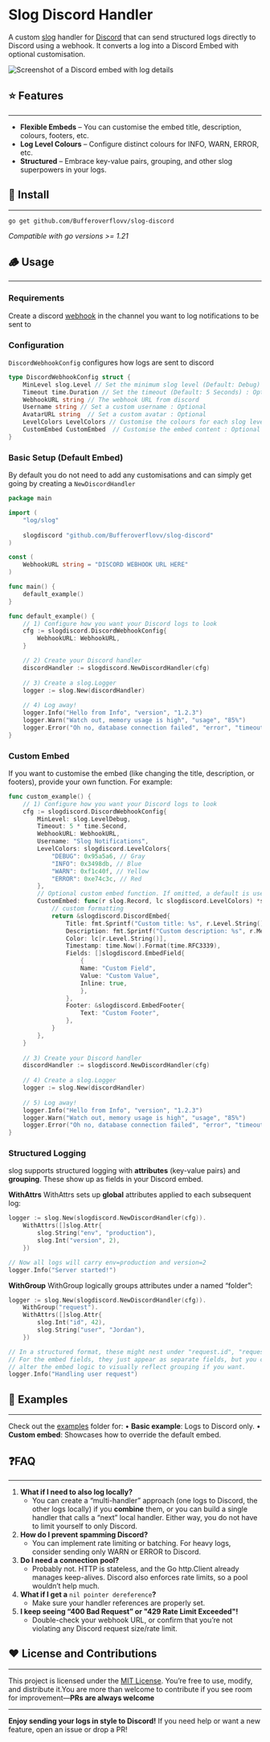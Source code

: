 # Slog Discord Handler

A custom [slog](https://pkg.go.dev/log/slog) handler for [Discord](https://discord.com) that can send structured logs directly to Discord using a webhook. It converts a log into a Discord Embed with optional customisation.

![Screenshot of a Discord embed with log details](./images/examplepng)

## ⭐️ Features
---
- **Flexible Embeds** – You can customise the embed title, description, colours, footers, etc.
- **Log Level Colours** – Configure distinct colours for INFO, WARN, ERROR, etc.
- **Structured** – Embrace key-value pairs, grouping, and other slog superpowers in your logs.

## 🚀 Install
---
```
go get github.com/Bufferoverflovv/slog-discord
```
*Compatible with go versions >= 1.21*

## 🪵 Usage
---
### Requirements 
Create a discord [webhook](https://support.discord.com/hc/en-us/articles/228383668-Intro-to-Webhooks) in the channel you want to log notifications to be sent to
### Configuration 
`DiscordWebhookConfig` configures how logs are sent to discord
```go
type DiscordWebhookConfig struct {
	MinLevel slog.Level // Set the minimum slog level (Default: Debug) : Optional
	Timeout time.Duration // Set the timeout (Default: 5 Seconds) : Optional
	WebhookURL string // The webhook URL from discord 
	Username string // Set a custom username : Optional
	AvatarURL string  // Set a custom avatar : Optional
	LevelColors LevelColors // Customise the colours for each slog level : Optional
	CustomEmbed CustomEmbed  // Customise the embed content : Optional
}
```
### Basic Setup (Default Embed)
By default you do not need to add any customisations and can simply get going by creating a `NewDiscordHandler` 
```go
package main

import (
	"log/slog"
	
	slogdiscord "github.com/Bufferoverflovv/slog-discord"
)

const (
	WebhookURL string = "DISCORD WEBHOOK URL HERE"
)

func main() {
	default_example()
}

func default_example() {
	// 1) Configure how you want your Discord logs to look
	cfg := slogdiscord.DiscordWebhookConfig{
		WebhookURL: WebhookURL,
	}

	// 2) Create your Discord handler
	discordHandler := slogdiscord.NewDiscordHandler(cfg)
	
	// 3) Create a slog.Logger
	logger := slog.New(discordHandler)
	
	// 4) Log away!
	logger.Info("Hello from Info", "version", "1.2.3")
	logger.Warn("Watch out, memory usage is high", "usage", "85%")
	logger.Error("Oh no, database connection failed", "error", "timeout")
}
```
### Custom Embed 
If you want to customise the embed (like changing the title, description, or footers), provide your own function. For example:
```go
func custom_example() {
	// 1) Configure how you want your Discord logs to look
	cfg := slogdiscord.DiscordWebhookConfig{
		MinLevel: slog.LevelDebug,
		Timeout: 5 * time.Second,
		WebhookURL: WebhookURL,
		Username: "Slog Notifications",
		LevelColors: slogdiscord.LevelColors{
			"DEBUG": 0x95a5a6, // Gray
			"INFO": 0x3498db, // Blue
			"WARN": 0xf1c40f, // Yellow
			"ERROR": 0xe74c3c, // Red
		},
		// Optional custom embed function. If omitted, a default is used.
		CustomEmbed: func(r slog.Record, lc slogdiscord.LevelColors) *slogdiscord.DiscordEmbed {
			// custom formatting
			return &slogdiscord.DiscordEmbed{
				Title: fmt.Sprintf("Custom title: %s", r.Level.String()),
				Description: fmt.Sprintf("Custom description: %s", r.Message),
				Color: lc[r.Level.String()],
				Timestamp: time.Now().Format(time.RFC3339),
				Fields: []slogdiscord.EmbedField{
					{
					Name: "Custom Field",
					Value: "Custom Value",
					Inline: true,
					},
				},
				Footer: &slogdiscord.EmbedFooter{
					Text: "Custom Footer",
				},
			}
		},
	}
	
	// 3) Create your Discord handler
	discordHandler := slogdiscord.NewDiscordHandler(cfg)
		
	// 4) Create a slog.Logger
	logger := slog.New(discordHandler)
	
	// 5) Log away!
	logger.Info("Hello from Info", "version", "1.2.3")
	logger.Warn("Watch out, memory usage is high", "usage", "85%")
	logger.Error("Oh no, database connection failed", "error", "timeout")
}
```

### Structured Logging
slog supports structured logging with **attributes** (key-value pairs) and **grouping**. These show up as fields in your Discord embed.

**WithAttrs**
WithAttrs sets up **global** attributes applied to each subsequent log:
```go
logger := slog.New(slogdiscord.NewDiscordHandler(cfg)).
    WithAttrs([]slog.Attr{
        slog.String("env", "production"),
        slog.Int("version", 2),
    })

// Now all logs will carry env=production and version=2
logger.Info("Server started!")
```

**WithGroup**
WithGroup logically groups attributes under a named “folder”:
```go
logger := slog.New(slogdiscord.NewDiscordHandler(cfg)).
    WithGroup("request").
    WithAttrs([]slog.Attr{
        slog.Int("id", 42),
        slog.String("user", "Jordan"),
    })

// In a structured format, these might nest under "request.id", "request.user"
// For the embed fields, they just appear as separate fields, but you could
// alter the embed logic to visually reflect grouping if you want.
logger.Info("Handling user request")
```

## 📝 Examples 
---
Check out the [examples](./examples) folder for:
• **Basic example**: Logs to Discord only.
• **Custom embed**: Showcases how to override the default embed.

## ❓FAQ
---
1. **What if I need to also log locally?**
	- You can create a “multi-handler” approach (one logs to Discord, the other logs locally) if you **combine** them, or you can build a single handler that calls a “next” local handler. Either way, you do not have to limit yourself to only Discord.
2. **How do I prevent spamming Discord?**
	- You can implement rate limiting or batching. For heavy logs, consider sending only WARN or ERROR to Discord.
3. **Do I need a connection pool?**
	- Probably not. HTTP is stateless, and the Go http.Client already manages keep-alives. Discord also enforces rate limits, so a pool wouldn’t help much.
5. **What if I get a** `nil pointer dereference`**?**
	- Make sure your handler references are properly set. 
1. **I keep seeing “400 Bad Request” or "429 Rate Limit Exceeded"!**
	- Double-check your webhook URL, or confirm that you’re not violating any Discord request size/rate limit.
## ❤️ License and Contributions
---
This project is licensed under the [MIT License](LICENSE). You’re free to use, modify, and distribute it.You are more than welcome to  contribute if you see room for improvement—**PRs are always welcome**

---
**Enjoy sending your logs in style to Discord!** If you need help or want a new feature, open an issue or drop a PR!